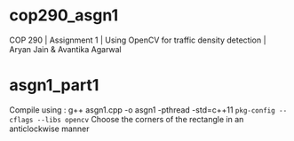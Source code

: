 # cop290_asgn1
COP 290 | Assignment 1 | Using OpenCV for traffic density detection | Aryan Jain &amp; Avantika Agarwal

# asgn1_part1
Compile using : g++ asgn1.cpp -o asgn1 -pthread -std=c++11 `pkg-config --cflags --libs opencv`
Choose the corners of the rectangle in an anticlockwise manner
